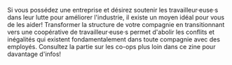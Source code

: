 Si vous possédez une entreprise et désirez soutenir les travailleur·euse·s dans leur lutte pour améliorer l'industrie, il existe un moyen idéal pour vous de les aider!
Transformer la structure de votre compagnie en transitionnant vers une coopérative de travailleur·euse·s permet d'abolir les conflits et inégalités qui existent fondamentalement dans toute compagnie avec des employés.
Consultez la partie sur les co-ops plus loin dans ce zine pour davantage d'infos!
